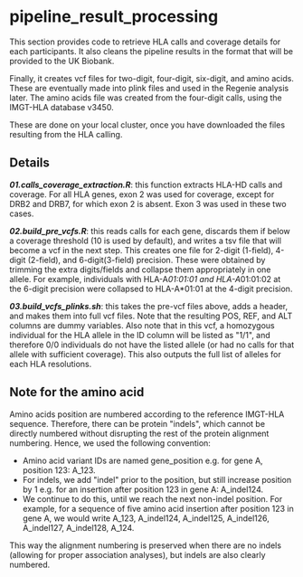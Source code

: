 # pipeline_result_processing

This section provides code to retrieve HLA calls and coverage details for each participants. It also cleans the pipeline results in the format that will be provided to the UK Biobank.

Finally, it creates vcf files for two-digit, four-digit, six-digit, and amino acids. These are eventually made into plink files and used in the Regenie analysis later. The amino acids file was created from the four-digit calls, using the IMGT-HLA database v3450.

These are done on your local cluster, once you have downloaded the files resulting from the HLA calling.

## Details

***01.calls_coverage_extraction.R***: this function extracts HLA-HD calls and coverage. For all HLA genes, exon 2 was used for coverage, except for DRB2 and DRB7, for which exon 2 is absent. Exon 3 was used in these two cases.

***02.build_pre_vcfs.R***: this reads calls for each gene, discards them if below a coverage threshold (10 is used by default), and writes a tsv file that will become a vcf in the next step. This creates one file for 2-digit (1-field), 4-digit (2-field), and 6-digit(3-field) precision. These were obtained by trimming the extra digits/fields and collapse them appropriately in one allele. For example, individuals with HLA-A*01:01:01 and HLA-A*01:01:02 at the 6-digit precision were collapsed to HLA-A*01:01 at the 4-digit precision.

***03.build_vcfs_plinks.sh***: this takes the pre-vcf files above, adds a header, and makes them into full vcf files. Note that the resulting POS, REF, and ALT columns are dummy variables. Also note that in this vcf, a homozygous individual for the HLA allele in the ID column will be listed as "1/1", and therefore 0/0 individuals do not have the listed allele (or had no calls for that allele with sufficient coverage). This also outputs the full list of alleles for each HLA resolutions.

## Note for the amino acid
Amino acids position are numbered according to the reference IMGT-HLA sequence. Therefore, there can be protein "indels", which cannot be directly numbered without disrupting the rest of the protein alignment numbering. Hence, we used the following convention:
- Amino acid variant IDs are named gene_position e.g. for gene A, position 123: A_123.
- For indels, we add "indel" prior to the position, but still increase position by 1 e.g. for an insertion after position 123 in gene A: A_indel124.
- We continue to do this, until we reach the next non-indel position. For example, for a sequence of five amino acid insertion after position 123 in gene A, we would write A_123, A_indel124, A_indel125, A_indel126, A_indel127, A_indel128, A_124.

This way the alignment numbering is preserved when there are no indels (allowing for proper association analyses), but indels are also clearly numbered.
